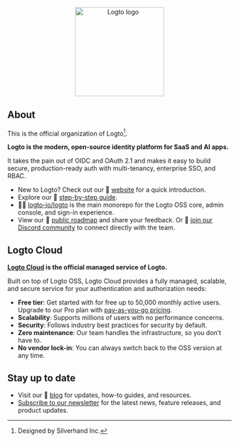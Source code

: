 <p align="center">
  <a href="https://logto.io/?utm_source=github&utm_medium=community_health" target="_blank" align="center" alt="Go to Logto website">
    <picture>
      <source width="200" media="(prefers-color-scheme: dark)" srcset="https://github.com/logto-io/.github/raw/master/profile/logto-logo-dark.svg">
      <source width="200" media="(prefers-color-scheme: light)" srcset="https://github.com/logto-io/.github/raw/master/profile/logto-logo-light.svg">
      <img width="200" src="https://github.com/logto-io/logto/raw/master/logo.png" alt="Logto logo">
    </picture>
  </a>
</p>

## About

This is the official organization of Logto[^info].

**Logto is the modern, open-source identity platform for SaaS and AI apps.**

It takes the pain out of OIDC and OAuth 2.1 and makes it easy to build secure, production-ready auth with multi-tenancy, enterprise SSO, and RBAC.

- New to Logto? Check out our 🎨 [website](https://logto.io/?utm_source=github&utm_medium=community_health) for a quick introduction.
- Explore our 📖 [step-by-step guide](https://docs.logto.io/?utm_source=github&utm_medium=community_health).
- 🧑‍🚀 [logto-io/logto](https://github.com/logto-io/logto) is the main monorepo for the Logto OSS core, admin console, and sign-in experience.
- View our 📍 [public roadmap](https://feedback.logto.io/roadmap) and share your feedback. Or 💬 [join our Discord community](https://discord.gg/UEPaF3j5e6) to connect directly with the team.

## Logto Cloud

**[Logto Cloud](https://cloud.logto.io/?utm_source=github&utm_medium=community_health&sign_up=true) is the official managed service of Logto.**

Built on top of Logto OSS, Logto Cloud provides a fully managed, scalable, and secure service for your authentication and authorization needs:

- **Free tier**: Get started with for free up to 50,000 monthly active users. Upgrade to our Pro plan with [pay-as-you-go pricing](https://logto.io/pricing?utm_source=github&utm_medium=community_health).
- **Scalability**: Supports millions of users with no performance concerns.
- **Security**: Follows industry best practices for security by default.
- **Zero maintenance**: Our team handles the infrastructure, so you don’t have to.
- **No vendor lock-in**: You can always switch back to the OSS version at any time.


## Stay up to date

- Visit our 📝 [blog](https://blog.logto.io/?utm_source=github&utm_medium=community_health) for updates, how-to guides, and resources.
- [Subscribe to our newsletter](https://logto.io/subscribe?utm_source=github&utm_medium=community_health) for the latest news, feature releases, and product updates.

[^info]: Designed by Silverhand Inc.
